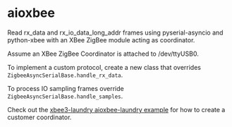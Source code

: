 # aioxbee
Read rx_data and rx_io_data_long_addr frames using pyserial-asyncio and python-xbee with an XBee ZigBee module acting as coordinator.

Assume an XBee ZigBee Coordinator is attached to /dev/ttyUSB0.

To implement a custom protocol, create a new class that overrides <code>ZigbeeAsyncSerialBase.handle_rx_data</code>.

To process IO sampling frames override <code>ZigbeeAsyncSerialBase.handle_samples</code>.

Check out the [xbee3-laundry aioxbee-laundry example](https://github.com/idatum/xbee3-laundry/tree/main/examples/aioxbee-laundry) for how to create a customer coordinator.
